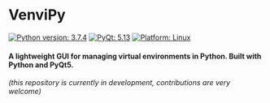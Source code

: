 # VenviPy

[![Python version: 3.7.4](https://img.shields.io/badge/Python-3.7.4-blue.svg)](https://github.com/sinusphi/venvipy) [![PyQt: 5.13](https://img.shields.io/badge/PyQt-5.13-blue.svg)](https://github.com/sinusphi/venvipy) [![Platform: Linux](https://img.shields.io/badge/Platform-Linux-blue.svg)](https://github.com/sinusphi/venvipy) 

#### A lightweight GUI for managing virtual environments in Python. Built with Python and PyQt5.

*(this repository is currently in development, contributions are very welcome)*
